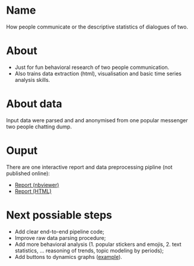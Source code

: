 # Name
How people communicate or the descriptive statistics of dialogues of two.

# About 
* Just for fun behavioral research of two people communication.
* Also trains data extraction (html), visualisation and basic time series analysis skills.

# About data
Input data were parsed and and anonymised from one popular messenger two people chatting dump.

# Ouput
There are one interactive report and data preprocessing pipline (not published online):
* [Report (nbviewer)](https://nbviewer.jupyter.org/github/Witold1/messenger_chat_descriptive/blob/master/notebooks/How_people_communicate.ipynb)
* [Report (HTML)](https://htmlpreview.github.io/?https://github.com/Witold1/messenger_chat_descriptive/blob/master/reports/How_people_communicate.html)

# Next possiable steps
* Add clear end-to-end pipeline code;
* Improve raw data parsing procedure;
* Add more behavioral analysis (1. popular stickers and emojis, 2. text statistics, ... reasoning of trends, topic modeling by periods);
* Add buttons to dynamics graphs ([example](https://plot.ly/python/time-series/#Time-Series-With-Rangeslider)).
